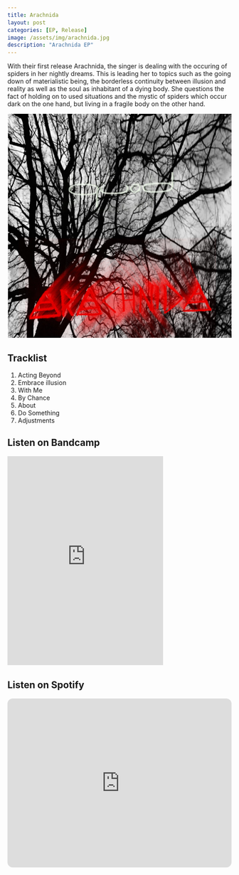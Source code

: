 ```yaml
---
title: Arachnida
layout: post
categories: [EP, Release]
image: /assets/img/arachnida.jpg
description: "Arachnida EP"
---
```


With their first release Arachnida, the singer is dealing with the occuring of spiders in her nightly dreams. This is leading her to topics
such as the going down of materialistic being, the borderless continuity between illusion and reality as well as the soul as inhabitant of a dying body. She questions the fact of holding on to used
situations and the mystic of spiders which occur dark on the one hand, but living in a fragile body on the other hand.

 <img src="/assets/img/arachnida.jpg" alt="Cover of Arachnida">
 
## Tracklist
1. Acting Beyond
1. Embrace illusion
1. With Me
1. By Chance
1. About
1. Do Something
1. Adjustments

## Listen on Bandcamp
<iframe style="border: 0; width: 350px; height: 470px;" src="https://bandcamp.com/EmbeddedPlayer/album=2858708290/size=large/bgcol=ffffff/linkcol=0687f5/tracklist=false/transparent=true/" seamless><a href="https://quod.bandcamp.com/album/arachnida">Arachnida by Quod</a></iframe>

## Listen on Spotify
<iframe style="border-radius:12px" src="https://open.spotify.com/embed/album/7cu9ddJPwRHWtJXXaNKZ9a?utm_source=generator" width="100%" height="380" frameBorder="0" allowfullscreen="" allow="autoplay; clipboard-write; encrypted-media; fullscreen; picture-in-picture" loading="lazy"></iframe>
